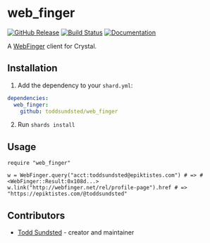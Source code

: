 # web_finger

[![GitHub Release](https://img.shields.io/github/release/toddsundsted/web_finger.svg)](https://github.com/toddsundsted/web_finger/releases)
[![Build Status](https://travis-ci.org/toddsundsted/web_finger.svg?branch=master)](https://travis-ci.org/toddsundsted/web_finger)
[![Documentation](https://img.shields.io/badge/docs-available-brightgreen.svg)](https://toddsundsted.github.io/web_finger/)

A [WebFinger](https://tools.ietf.org/html/rfc7033) client for Crystal.

## Installation

1. Add the dependency to your `shard.yml`:

```yaml
dependencies:
  web_finger:
    github: toddsundsted/web_finger
```

2. Run `shards install`

## Usage

```crystal
require "web_finger"

w = WebFinger.query("acct:toddsundsted@epiktistes.com") # => #<WebFinger::Result:0x108d...>
w.link("http://webfinger.net/rel/profile-page").href # => "https://epiktistes.com/@toddsundsted"
```

## Contributors

- [Todd Sundsted](https://github.com/toddsundsted) - creator and maintainer
